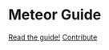 # Meteor Guide

[Read the guide!](http://guide.meteor.com/)
[Contribute](https://github.com/meteor/guide/blob/master/CONTRIBUTING.md)
